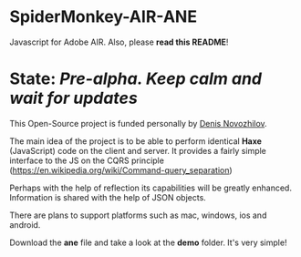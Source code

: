 SpiderMonkey-AIR-ANE
====================

Javascript for Adobe AIR. Also, please **read this README**!

State: *Pre-alpha. Keep calm and wait for updates*
=====

This Open-Source project is funded personally by [Denis Novozhilov](https://github.com/gloomybrain).

The main idea of the project is to be able to perform identical **Haxe** (JavaScript) code on the client and server. It provides a fairly simple interface to the JS on the CQRS principle (https://en.wikipedia.org/wiki/Command-query_separation)

Perhaps with the help of reflection its capabilities will be greatly enhanced.
Information is shared with the help of JSON objects.

There are plans to support platforms such as mac, windows, ios and android.

Download the **ane** file and take a look at the **demo** folder. It's very simple!
